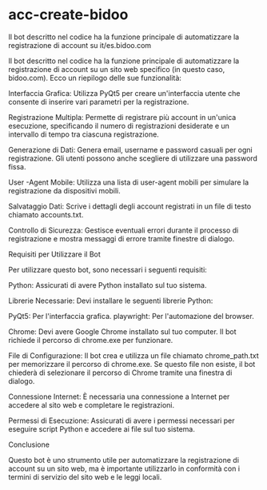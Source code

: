 # acc-create-bidoo
Il bot descritto nel codice ha la funzione principale di automatizzare la registrazione di account su it/es.bidoo.com

Il bot descritto nel codice ha la funzione principale di automatizzare la registrazione di account su un sito web specifico (in questo caso, bidoo.com). Ecco un riepilogo delle sue funzionalità:

Interfaccia Grafica: Utilizza PyQt5 per creare un'interfaccia utente che consente di inserire vari parametri per la registrazione.

Registrazione Multipla: Permette di registrare più account in un'unica esecuzione, specificando il numero di registrazioni desiderate e un intervallo di tempo tra ciascuna registrazione.

Generazione di Dati: Genera email, username e password casuali per ogni registrazione. Gli utenti possono anche scegliere di utilizzare una password fissa.

User -Agent Mobile: Utilizza una lista di user-agent mobili per simulare la registrazione da dispositivi mobili.

Salvataggio Dati: Scrive i dettagli degli account registrati in un file di testo chiamato accounts.txt.

Controllo di Sicurezza: Gestisce eventuali errori durante il processo di registrazione e mostra messaggi di errore tramite finestre di dialogo.

Requisiti per Utilizzare il Bot

Per utilizzare questo bot, sono necessari i seguenti requisiti:

Python: Assicurati di avere Python installato sul tuo sistema.

Librerie Necessarie: Devi installare le seguenti librerie Python:

PyQt5: Per l'interfaccia grafica.
playwright: Per l'automazione del browser.

Chrome: Devi avere Google Chrome installato sul tuo computer. Il bot richiede il percorso di chrome.exe per funzionare.

File di Configurazione: Il bot crea e utilizza un file chiamato chrome_path.txt per memorizzare il percorso di chrome.exe. Se questo file non esiste, il bot chiederà di selezionare il percorso di Chrome tramite una finestra di dialogo.

Connessione Internet: È necessaria una connessione a Internet per accedere al sito web e completare le registrazioni.

Permessi di Esecuzione: Assicurati di avere i permessi necessari per eseguire script Python e accedere ai file sul tuo sistema.

Conclusione

Questo bot è uno strumento utile per automatizzare la registrazione di account su un sito web, ma è importante utilizzarlo in conformità con i termini di servizio del sito web e le leggi locali.

